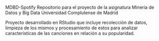 MDBD-Spotify
Repositorio para el proyecto de la asignatura Minería de Datos y Big Data Universidad Complutense de Madrid

Proyecto desarrollado en RStudio que incluye recolección de datos, limpieza de los mismos y procesamiento de estos
para analizar características de las canciones en relación a su popularidad.
